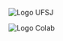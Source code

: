 ![Logo UFSJ](https://github.com/user-attachments/assets/bddb0db7-d0d2-49ed-a867-17a5977d9dee)

![Logo Colab](https://github.com/user-attachments/assets/5252c830-7698-44f0-9526-3623649720e5)
